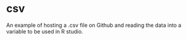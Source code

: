 csv
===
An example of hosting a .csv file on Github and reading the data into a variable to be used in R studio.
